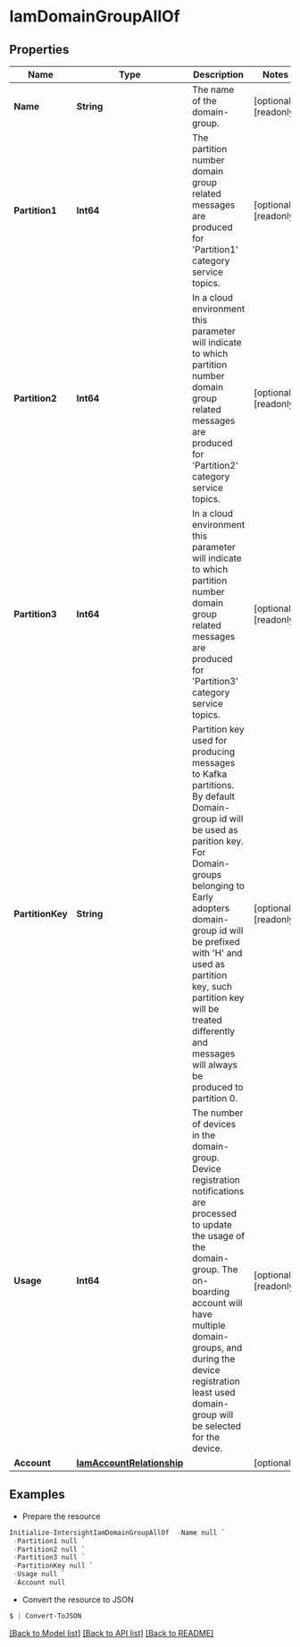 # IamDomainGroupAllOf
## Properties

Name | Type | Description | Notes
------------ | ------------- | ------------- | -------------
**Name** | **String** | The name of the domain-group. | [optional] [readonly] 
**Partition1** | **Int64** | The partition number domain group related messages are produced for &#39;Partition1&#39; category service topics. | [optional] [readonly] 
**Partition2** | **Int64** | In a cloud environment this parameter will indicate to which partition number domain group related messages are produced for &#39;Partition2&#39; category service topics. | [optional] [readonly] 
**Partition3** | **Int64** | In a cloud environment this parameter will indicate to which partition number domain group related messages are produced for &#39;Partition3&#39; category service topics. | [optional] [readonly] 
**PartitionKey** | **String** | Partition key used for producing messages to Kafka partitions. By default Domain-group id will be used as parition key. For Domain-groups belonging to Early adopters domain-group id will be prefixed with &#39;H&#39; and used as partition key, such partition key will be treated differently and messages will always be produced to partition 0. | [optional] [readonly] 
**Usage** | **Int64** | The number of devices in the domain-group. Device registration notifications are processed to update the usage of the domain-group. The on-boarding account will have multiple domain-groups, and during the device registration least used domain-group will be selected for the device. | [optional] [readonly] 
**Account** | [**IamAccountRelationship**](IamAccountRelationship.md) |  | [optional] 

## Examples

- Prepare the resource
```powershell
Initialize-IntersightIamDomainGroupAllOf  -Name null `
 -Partition1 null `
 -Partition2 null `
 -Partition3 null `
 -PartitionKey null `
 -Usage null `
 -Account null
```

- Convert the resource to JSON
```powershell
$ | Convert-ToJSON
```

[[Back to Model list]](../README.md#documentation-for-models) [[Back to API list]](../README.md#documentation-for-api-endpoints) [[Back to README]](../README.md)

